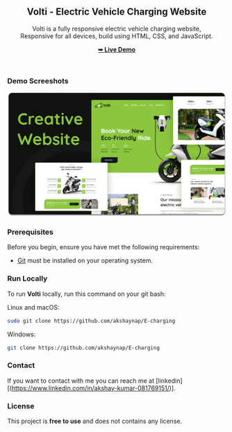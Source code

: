 <div align="center"

  <br />
  <br />

  <h2 align="center">Volti - Electric Vehicle Charging Website</h2>

  Volti is a fully responsive electric vehicle charging website, <br />Responsive for all devices, build using HTML, CSS, and JavaScript.

  <a href="https://github.com/akshaynap"><strong>➥ Live Demo</strong></a>

</div>

<br />

### Demo Screeshots

![Volti Desktop Demo](./readme-images/desktop.png "Desktop Demo")

### Prerequisites

Before you begin, ensure you have met the following requirements:

* [Git](https://github.com/akshaynap/E-charging") must be installed on your operating system.

### Run Locally

To run **Volti** locally, run this command on your git bash:

Linux and macOS:

```bash
sudo git clone https://github.com/akshaynap/E-charging
```

Windows:

```bash
git clone https://github.com/akshaynap/E-charging
```

### Contact

If you want to contact with me you can reach me at [linkedin][(https://www.linkedin.com/in/akshay-kumar-081769151/)].

### License

This project is **free to use** and does not contains any license.
